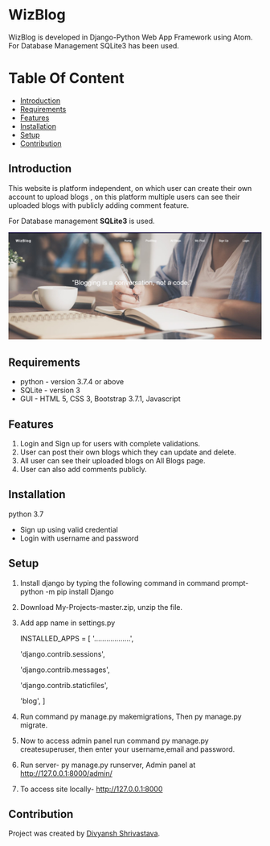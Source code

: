 # WizBlog

WizBlog is developed in Django-Python Web App Framework using Atom.
For Database Management SQLite3 has been used.

# Table Of Content
- [Introduction](#introduction)
- [Requirements](#requirements)
- [Features](#features)
- [Installation](#installation)
- [Setup](#setup)
- [Contribution](#contribution)

## Introduction
This website is platform independent, on which user can create their own account to upload blogs , on this platform multiple users can see their uploaded blogs with publicly adding comment feature.

For Database management **SQLite3** is used.


![alt_text](static/image/ss1.jpg)

## Requirements
- python - version 3.7.4 or above
- SQLite - version 3
- GUI - HTML 5, CSS 3, Bootstrap 3.7.1, Javascript   

## Features
1. Login and Sign up for users with complete validations.
2. User can post their own blogs which they can update and delete.
3. All user can see their uploaded blogs on All Blogs page.
4. User can also add comments publicly.

## Installation

python 3.7
- Sign up using valid credential
- Login with username and password

## Setup
1. Install django by typing the following command in command prompt-
      python -m pip install Django

2. Download My-Projects-master.zip, unzip the file.
3. Add app name in settings.py

    INSTALLED_APPS = [
    '..................',

    'django.contrib.sessions',

    'django.contrib.messages',

    'django.contrib.staticfiles',

    'blog',
     ]

4. Run command py manage.py makemigrations, Then py manage.py migrate.

5. Now to access admin panel run command py manage.py createsuperuser,
            then enter your username,email and password.

6. Run server- py manage.py runserver,
      Admin panel at http://127.0.0.1:8000/admin/

7. To access site locally- http://127.0.0.1:8000

## Contribution
Project was created by [Divyansh Shrivastava](mailto:contactshrivastava@gmail.com).
 
